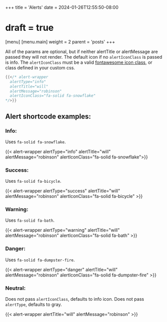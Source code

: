 +++
title = 'Alerts'
date = 2024-01-26T12:55:50-08:00
# draft = true
[menu]
 [menu.main]
  weight = 2
  parent = 'posts'
+++

All of the params are optional, but if neither alertTitle or alertMessage are passed they will not render. The default icon if no `alertIconClass` is passed is info. The `alertIconClass` must be a valid [fontawesome icon class](https://fontawesome.com/search?o=r&m=free), or class defined in your custom css.

```go
{{</* alert-wrapper 
  alertType="info" 
  alertTitle="will" 
  alertMessage="robinson" 
  alertIconClass="fa-solid fa-snowflake"
*/>}}
```

## Alert shortcode examples:
  
### Info: 

Uses `fa-solid fa-snowflake`.

{{< alert-wrapper alertType="info" alertTitle="will" alertMessage="robinson" alertIconClass="fa-solid fa-snowflake">}}  

### Success: 

Uses `fa-solid fa-bicycle`.

{{< alert-wrapper alertType="success" alertTitle="will" alertMessage="robinson" alertIconClass="fa-solid fa-bicycle" >}}  

### Warning: 

Uses `fa-solid fa-bath`.

{{< alert-wrapper alertType="warning" alertTitle="will" alertMessage="robinson" alertIconClass="fa-solid fa-bath" >}}  

### Danger: 

Uses `fa-solid fa-dumpster-fire`.

{{< alert-wrapper alertType="danger" alertTitle="will" alertMessage="robinson"  alertIconClass="fa-solid fa-dumpster-fire" >}}

### Neutral: 

Does not pass `alertIconClass`, defaults to info icon.
Does not pass `alertType`, defaults to gray.

{{< alert-wrapper alertTitle="will" alertMessage="robinson" >}}

